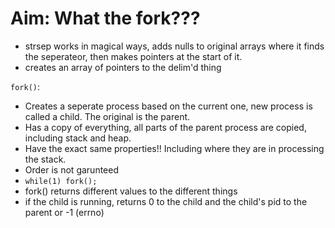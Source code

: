 # Aim: What the fork???

* strsep works in magical ways, adds nulls to original arrays where it finds the seperateor, then makes pointers at the start of it.
* creates an array of pointers to the delim'd thing


`fork()`:
* Creates a seperate process based on the current one, new process is called a child. The original is the parent.
* Has a copy of everything, all parts of the parent process are copied, including stack and heap.
* Have the exact same properties!! Including where they are in processing the stack.
* Order is not garunteed
* ```while(1) fork();```
* fork() returns different values to the different things
* if the child is running, returns 0 to the child and the child's pid to the parent or -1 (errno)
